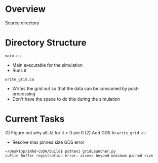 # Overview
Source directory

# Directory Structure
`main.cu`
- Main executable for the simulation
- Runs it

`write_grid.cu`
- Writes the grid out so that the data can be consumed by post-processing
- Don't have the space to do this during the simulation

# Current Tasks
(1) Figure out why all Jz for it > 0 are 0
(2) Add GDS to `write_grid.cu`
- Resolve max pinned size GDS error
```
~/Desktop/imhd-CUDA/build$ python3 gridLauncher.py 
cuFile Buffer registration error: access beyond maximum pinned size
```
